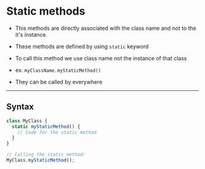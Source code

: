# Static methods

- This methods are directly associated with the class name and not to the it's instance.

- These methods are defined by using `static` keyword

- To call this method we use class name not the instance of that class

- ex. `myClassName.myStaticMethod()`

- They can be called by everywhere

---
## Syntax 
```javascript
class MyClass {
  static myStaticMethod() {
    // Code for the static method
  }
}

// Calling the static method:
MyClass.myStaticMethod();
```